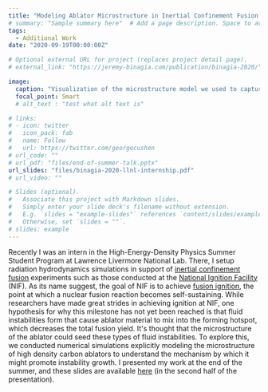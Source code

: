 ```yaml
---
title: "Modeling Ablator Microstructure in Inertial Confinement Fusion Experiments"
# summary: "Sample summary here"  # Add a page description. Space to avoid printing out contents.
tags:
  - Additional Work
date: "2020-09-19T00:00:00Z"

# Optional external URL for project (replaces project detail page).
# external_link: "https://jeremy-binagia.com/publication/binagia-2020/"

image:
  caption: "Visualization of the microstructure model we used to capture the behavior of high density carbon ablators used in ICF experiments such as those at [NIF](https://en.wikipedia.org/wiki/National_Ignition_Facility?oldformat=true)."
  focal_point: Smart
  # alt_text : "test what alt text is"

# links:
# - icon: twitter
#   icon_pack: fab
#   name: Follow
#   url: https://twitter.com/georgecushen
# url_code: ""
# url_pdf: "files/end-of-summer-talk.pptx"
url_slides: "files/binagia-2020-llnl-internship.pdf"
# url_video: ""

# Slides (optional).
#   Associate this project with Markdown slides.
#   Simply enter your slide deck's filename without extension.
#   E.g. `slides = "example-slides"` references `content/slides/example-slides.md`.
#   Otherwise, set `slides = ""`.
# slides: example
---
```


Recently I was an intern in the High-Energy-Density Physics Summer Student Program at Lawrence Livermore National Lab. There, I setup radiation hydrodynamics simulations in support of [inertial confinement fusion](https://en.wikipedia.org/wiki/Inertial_confinement_fusion?oldformat=true) experiments such as those conducted at the [National Ignition Facility](https://en.wikipedia.org/wiki/National_Ignition_Facility?oldformat=true) (NIF). As its name suggest, the goal of NIF is to achieve [fusion ignition](https://en.wikipedia.org/wiki/Fusion_ignition?oldformat=true), the point at which a nuclear fusion reaction becomes self-sustaining. While researchers have made great strides in achieving ignition at NIF, one hypothesis for why this milestone has not yet been reached is that fluid instabilities form that cause ablator material to mix into the forming hotspot, which decreases the total fusion yield. It's thought that the microstructure of the ablator could seed these types of fluid instabilities. To explore this, we conducted numerical simulations explicitly modeling the microstructure of high density carbon ablators to understand the mechanism by which it might promote instability growth. I presented my work at the end of the summer, and these slides are available [here](files/binagia-2020-llnl-internship.pdf) (in the second half of the presentation).
